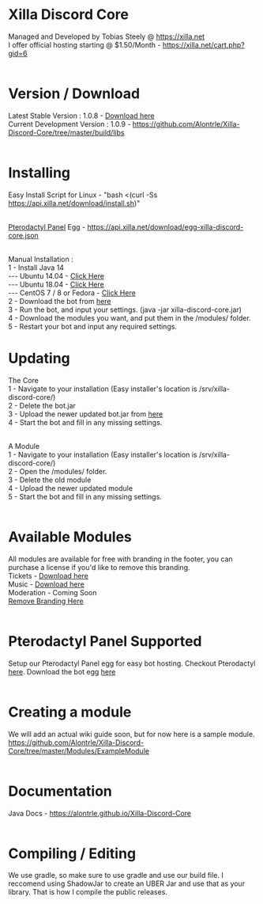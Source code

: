 # Xilla Discord Core<br>
Managed and Developed by Tobias Steely @ https://xilla.net<br>
I offer official hosting starting @ $1.50/Month - https://xilla.net/cart.php?gid=6<br><br>

# Version / Download<br>
Latest Stable Version : 1.0.8 - <a href="http://api.xilla.net/download/xilla-discord-core.jar">Download here</a><br>
Current Development Version : 1.0.9 - https://github.com/Alontrle/Xilla-Discord-Core/tree/master/build/libs<br><br>

# Installing<br>
Easy Install Script for Linux - "bash <(curl -Ss https://api.xilla.net/download/install.sh)"<br><br>

<a href="https://pterodactyl.io/">Pterodactyl Panel</a> Egg - https://api.xilla.net/download/egg-xilla-discord-core.json<br><br>

Manual Installation : <br>
 1 - Install Java 14<br>
 --- Ubuntu 14.04 - <a href="https://www.atlantic.net/hipaa-compliant-cloud-storage/how-to-install-java-ubuntu-14-04/">Click Here</a><br>
 --- Ubuntu 18.04 - <a href="https://computingforgeeks.com/install-oracle-java-openjdk-14-on-ubuntu-debian-linux/">Click Here</a><br>
 --- CentOS 7 / 8 or Fedora - <a href="https://computingforgeeks.com/install-oracle-java-openjdk-14-on-centosfedora-linux/">Click Here</a><br>
 2 - Download the bot from <a href="http://api.xilla.net/download/xilla-discord-core.jar">here</a><br>
 3 - Run the bot, and input your settings. (java -jar xilla-discord-core.jar)<br>
 4 - Download the modules you want, and put them in the /modules/ folder.<br>
 5 - Restart your bot and input any required settings.<br>
 
# Updating<br>
The Core<br>
 1 - Navigate to your installation (Easy installer's location is /srv/xilla-discord-core/)<br>
 2 - Delete the bot.jar<br>
 3 - Upload the newer updated bot.jar from <a href="http://api.xilla.net/download/xilla-discord-core.jar">here</a><br>
 4 - Start the bot and fill in any missing settings.<br><br>

A Module<br>
 1 - Navigate to your installation (Easy installer's location is /srv/xilla-discord-core/)<br>
 2 - Open the /modules/ folder.<br>
 3 - Delete the old module<br>
 4 - Upload the newer updated module<br>
 5 - Start the bot and fill in any missing settings.<br><br>

# Available Modules<br> 
All modules are available for free with branding in the footer, you can purchase a license if you'd like to remove this branding.<br>
Tickets - <a href="http://api.xilla.net/download/xilla-ticket-bot.jar">Download here</a><br>
Music - <a href="http://api.xilla.net/download/xilla-music-bot.jar">Download here</a><br>
Moderation - Coming Soon<br>
<a href="https://xilla.net/cart.php?gid=5">Remove Branding Here</a><br><br>

# Pterodactyl Panel Supported<br>
Setup our Pterodactyl Panel egg for easy bot hosting. Checkout Pterodactyl <a href="https://pterodactyl.io/">here</a>. Download the bot egg <a href="https://api.xilla.net/download/egg-xilla-discord-core.json">here</a><br><br>

# Creating a module<br>
We will add an actual wiki guide soon, but for now here is a sample module. https://github.com/Alontrle/Xilla-Discord-Core/tree/master/Modules/ExampleModule<br><br>

# Documentation<br>
Java Docs - https://alontrle.github.io/Xilla-Discord-Core<br><br>

# Compiling / Editing<br>
We use gradle, so make sure to use gradle and use our build file. I reccomend using ShadowJar to create an UBER Jar and use that as your library. That is how I compile the public releases.
